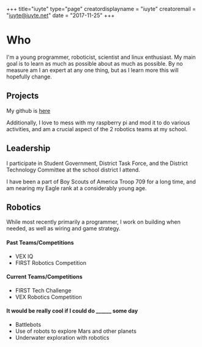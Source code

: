 +++
title="iuyte"
type="page"
creatordisplayname = "iuyte"
creatoremail = "iuyte@iuyte.net"
date = "2017-11-25"
+++
# Who
I'm a young programmer, roboticist, scientist and linux enthusiast. My main goal
is to learn as much as possible about as much as possible. By no measure am I an
expert at any one thing, but as I learn more this will hopefully change.

## Projects
My github is [here](https://github.com/iuyte)

Additionally, I love to mess with my raspberry pi and mod it to do various
activities, and am a crucial aspect of the 2 robotics teams at my school.

## Leadership
I participate in Student Government, District Task Force, and the District
Technology Committee at the school district I attend.

I have been a part of Boy Scouts of America Troop 709 for a long time, and am
nearing my Eagle rank at a considerably young age.

## Robotics
While most recently primarily a programmer, I work on building when needed,
as well as wiring and game strategy.

#### Past Teams/Competitions
<ul>
	<li>VEX IQ</li>
	<li>FIRST Robotics Competition</li>
</ul>

#### Current Teams/Competitions
<ul>
	<li>FIRST Tech Challenge</li>
	<li>VEX Robotics Competition</li>
</ul>

#### It would be really cool if I could do \_\_\_\_\_\_ some day
<ul>
	<li>Battlebots</li>
	<li>Use of robots to explore Mars and other planets</li>
	<li>Underwater exploration with robotics</li>
</ul>

